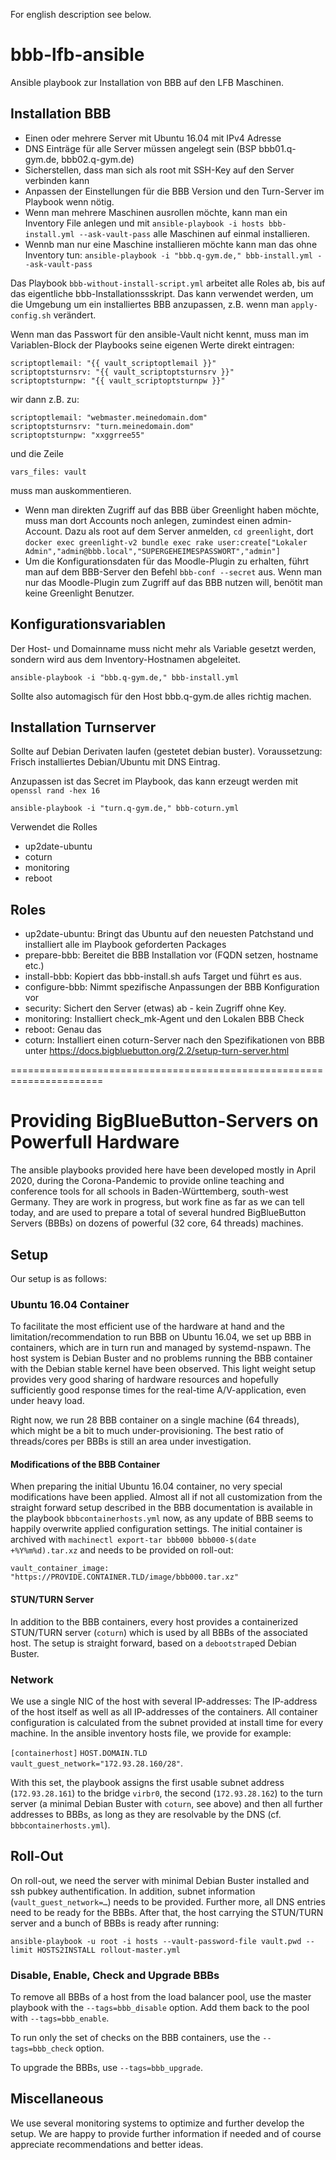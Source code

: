 For english description see below.

# bbb-lfb-ansible

Ansible playbook zur Installation von BBB auf den LFB Maschinen.

## Installation BBB

* Einen oder mehrere Server mit Ubuntu 16.04 mit IPv4 Adresse
* DNS Einträge für alle Server müssen angelegt sein (BSP bbb01.q-gym.de, bbb02.q-gym.de)
* Sicherstellen, dass man sich als root mit SSH-Key auf den Server verbinden kann
* Anpassen der Einstellungen für die BBB Version und den Turn-Server im Playbook wenn nötig.
* Wenn man mehrere Maschinen ausrollen möchte, kann man ein Inventory File anlegen und mit ``ansible-playbook -i hosts bbb-install.yml --ask-vault-pass`` alle Maschinen auf einmal installieren.
* Wennb man nur eine Maschine installieren möchte kann man das ohne Inventory tun: ``ansible-playbook -i "bbb.q-gym.de," bbb-install.yml --ask-vault-pass``


Das Playbook ``bbb-without-install-script.yml`` arbeitet alle Roles ab, bis auf das eigentliche bbb-Installationssskript. Das kann verwendet werden, um die Umgebung um ein installiertes BBB anzupassen, z.B. wenn man ``apply-config.sh`` verändert.

Wenn man das Passwort für den ansible-Vault nicht kennt, muss man im Variablen-Block der Playbooks seine eigenen Werte direkt eintragen:

    scriptoptlemail: "{{ vault_scriptoptlemail }}"
    scriptoptsturnsrv: "{{ vault_scriptoptsturnsrv }}"
    scriptoptsturnpw: "{{ vault_scriptoptsturnpw }}"

wir dann z.B. zu:

    scriptoptlemail: "webmaster.meinedomain.dom"
    scriptoptsturnsrv: "turn.meinedomain.dom"
    scriptoptsturnpw: "xxggrree55"

und die Zeile

    vars_files: vault

muss man auskommentieren.

* Wenn man direkten Zugriff auf das BBB über Greenlight haben möchte, muss man dort Accounts noch anlegen, zumindest einen admin-Account. Dazu als root auf dem Server anmelden, ``cd greenlight``, dort ``docker exec greenlight-v2 bundle exec rake user:create["Lokaler Admin","admin@bbb.local","SUPERGEHEIMESPASSWORT","admin"]``
* Um die Konfigurationsdaten für das Moodle-Plugin zu erhalten, führt man auf dem BBB-Server den Befehl ``bbb-conf --secret`` aus. Wenn man nur das Moodle-Plugin zum Zugriff auf das BBB nutzen will, benötit man keine Greenlight Benutzer.

## Konfigurationsvariablen

Der Host- und Domainname muss nicht mehr als Variable gesetzt werden, sondern wird aus dem Inventory-Hostnamen abgeleitet.

``ansible-playbook -i "bbb.q-gym.de," bbb-install.yml``

Sollte also automagisch für den Host bbb.q-gym.de alles richtig machen.


## Installation Turnserver

Sollte auf Debian Derivaten laufen (gestetet debian buster). Voraussetzung: Frisch installiertes Debian/Ubuntu mit DNS Eintrag.

Anzupassen ist das Secret im Playbook, das kann erzeugt werden mit ``openssl rand -hex 16``

``ansible-playbook -i "turn.q-gym.de," bbb-coturn.yml``

Verwendet die Rolles

* up2date-ubuntu
* coturn
* monitoring
* reboot


## Roles

* up2date-ubuntu: Bringt das Ubuntu auf den neuesten Patchstand und installiert alle im Playbook geforderten Packages
* prepare-bbb: Bereitet die BBB Installation vor (FQDN setzen, hostname etc.)
* install-bbb: Kopiert das bbb-install.sh aufs Target und führt es aus.
* configure-bbb: Nimmt spezifische Anpassungen der BBB Konfiguration vor
* security: Sichert den Server (etwas) ab - kein Zugriff ohne Key.
* monitoring: Installiert check_mk-Agent und den Lokalen BBB Check
* reboot: Genau das
* coturn: Installiert einen coturn-Server nach den Spezifikationen von BBB unter https://docs.bigbluebutton.org/2.2/setup-turn-server.html

======================================================================

# Providing BigBlueButton-Servers on Powerfull Hardware
The ansible playbooks provided here have been developed mostly in
April 2020, during the Corona-Pandemic to provide online teaching and
conference tools for all schools in Baden-Württemberg, south-west
Germany.  They are work in progress, but work fine as far as we can
tell today, and are used to prepare a total of several hundred
BigBlueButton Servers (BBBs) on dozens of powerful (32 core, 64
threads) machines.

## Setup
Our setup is as follows:

### Ubuntu 16.04 Container
To facilitate the most efficient use of the hardware at hand and the
limitation/recommendation to run BBB on Ubuntu 16.04, we set up BBB in
containers, which are in turn run and managed by systemd-nspawn.  The
host system is Debian Buster and no problems running the BBB container
with the Debian stable kernel have been observed.  This light weight
setup provides very good sharing of hardware resources and hopefully
sufficiently good response times for the real-time A/V-application,
even under heavy load.

Right now, we run 28 BBB container on a single machine (64 threads),
which might be a bit to much under-provisioning.  The best ratio of
threads/cores per BBBs is still an area under investigation.

#### Modifications of the BBB Container
When preparing the initial Ubuntu 16.04 container, no very special
modifications have been applied.  Almost all if not all customization
from the straight forward setup described in the BBB documentation is
available in the playbook ``bbbcontainerhosts.yml`` now, as any update
of BBB seems to happily overwrite applied configuration settings.  The
initial container is archived with ``machinectl export-tar bbb000
bbb000-$(date +%Y%m%d).tar.xz`` and needs to be provided on roll-out:

``vault_container_image: "https://PROVIDE.CONTAINER.TLD/image/bbb000.tar.xz"``

#### STUN/TURN Server
In addition to the BBB containers, every host provides a containerized
STUN/TURN server (``coturn``) which is used by all BBBs of the
associated host.  The setup is straight forward, based on a
``debootstrap``ed Debian Buster.

### Network
We use a single NIC of the host with several IP-addresses:  The
IP-address of the host itself as well as all IP-addresses of the
containers.  All container configuration is calculated from the subnet
provided at install time for every machine.  In the ansible inventory
hosts file, we provide for example:

``[containerhost]``
``HOST.DOMAIN.TLD  vault_guest_network="172.93.28.160/28"``.

With this set, the playbook assigns the first usable subnet address
(``172.93.28.161``) to the bridge ``virbr0``, the second
(``172.93.28.162``) to the turn server (a minimal Debian
Buster with ``coturn``, see above) and then all further addresses to
BBBs, as long as they are resolvable by the DNS
(cf. ``bbbcontainerhosts.yml``).

## Roll-Out
On roll-out, we need the server with minimal Debian Buster installed
and ssh pubkey authentification.  In addition, subnet information
(``vault_guest_network=…``) needs to be provided.  Further more, all
DNS entries need to be ready for the BBBs.  After that, the host
carrying the STUN/TURN server and a bunch of BBBs is ready after
running:

``ansible-playbook -u root -i hosts --vault-password-file vault.pwd --limit HOSTS2INSTALL rollout-master.yml``

### Disable, Enable, Check and Upgrade BBBs
To remove all BBBs of a host from the load balancer pool, use the
master playbook with the ``--tags=bbb_disable`` option.  Add them back
to the pool with ``--tags=bbb_enable``.

To run only the set of checks on the BBB containers, use the
``--tags=bbb_check`` option.

To upgrade the BBBs, use ``--tags=bbb_upgrade``.

## Miscellaneous
We use several monitoring systems to optimize and further develop the
setup.  We are happy to provide further information if needed and
of course appreciate recommendations and better ideas.
